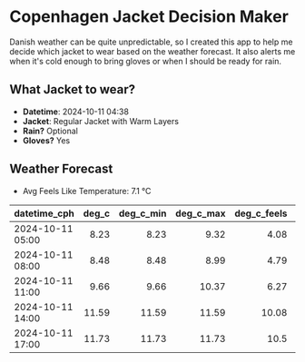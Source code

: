 
# Copenhagen Jacket Decision Maker

Danish weather can be quite unpredictable, so I created this app to help me decide which jacket to wear based on the weather forecast. 
It also alerts me when it's cold enough to bring gloves or when I should be ready for rain.

## What Jacket to wear?

- **Datetime**: 2024-10-11 04:38
- **Jacket**: Regular Jacket with Warm Layers
- **Rain?** Optional
- **Gloves?** Yes

## Weather Forecast
- Avg Feels Like Temperature: 7.1 °C

| datetime_cph     |   deg_c |   deg_c_min |   deg_c_max |   deg_c_feels | weather   | wind   | rain   |
|:-----------------|--------:|------------:|------------:|--------------:|:----------|:-------|:-------|
| 2024-10-11 05:00 |    8.23 |        8.23 |        9.32 |          4.08 | Clouds    | High   | None   |
| 2024-10-11 08:00 |    8.48 |        8.48 |        8.99 |          4.79 | Rain      | High   | Low    |
| 2024-10-11 11:00 |    9.66 |        9.66 |       10.37 |          6.27 | Clouds    | High   | None   |
| 2024-10-11 14:00 |   11.59 |       11.59 |       11.59 |         10.08 | Rain      | High   | Low    |
| 2024-10-11 17:00 |   11.73 |       11.73 |       11.73 |         10.5  | Clouds    | High   | None   |
        